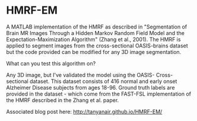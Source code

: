 # HMRF-EM
A MATLAB implementation of the HMRF as described in "Segmentation of Brain MR Images Through a Hidden Markov Random Field Model and the Expectation-Maximization Algorithm" (Zhang et al., 2001). The HMRF is applied to segment images from the cross-sectional OASIS-brains dataset but the code provided can be modified for any 3D image segmentation.

What can you test this algorithm on?

Any 3D image, but I've validated the model using the OASIS- Cross-sectional dataset. This dataset consists of 416 normal and early onset Alzheimer Disease subjects from ages 18-96. Ground truth labels are provided in the dataset - which come from the FAST-FSL implementation of the HMRF described in the Zhang et al. paper.

Associated blog post here:
http://tanyanair.github.io/HMRF-EM/
